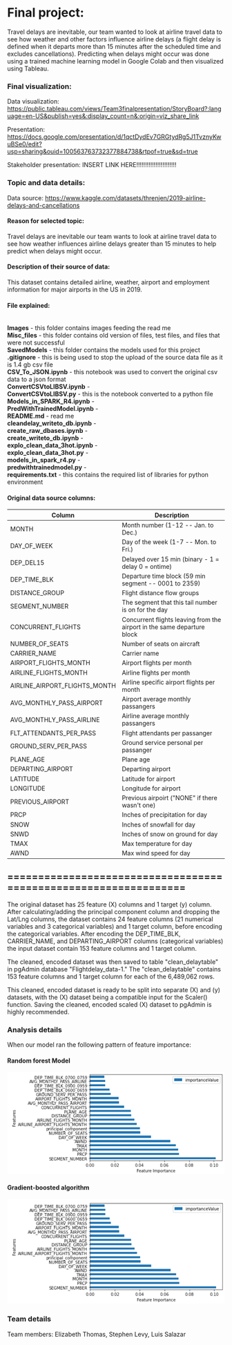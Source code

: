 # Final project: 

Travel delays are inevitable, our team wanted to look at airline travel data to see how weather and other factors influence airline delays (a flight delay is defined when it departs more than 15 minutes after the scheduled time and excludes cancellations). Predicting when delays might occur was done using a trained machine learning model in Google Colab and then visualized using Tableau. 



### Final visualization:

Data visualization: https://public.tableau.com/views/Team3finalpresentation/StoryBoard?:language=en-US&publish=yes&:display_count=n&:origin=viz_share_link 

Presentation: https://docs.google.com/presentation/d/1qctDydEv7GRGtydRg5J1TvznyKwuBSe0/edit?usp=sharing&ouid=100563763732377884738&rtpof=true&sd=true 

Stakeholder presentation: INSERT LINK HERE!!!!!!!!!!!!!!!!!!!!!!!

### Topic and data details:

Data source: https://www.kaggle.com/datasets/threnjen/2019-airline-delays-and-cancellations


#### Reason for selected topic:

Travel delays are inevitable our team wants to look at airline travel data to see how weather influences airline delays greater than 15 minutes to help predict when delays might occur.

#### Description of their source of data: 

This dataset contains detailed airline, weather, airport and employment information for major airports in the US in 2019. 

#### File explained:

<br /> **Images** - this folder contains images feeding the read me 
<br /> **Misc_files** - this folder contains old version of files, test files, and files that were not successful
<br /> **SavedModels** - this folder contains the models used for this project
<br /> **.gitignore** - this is being used to stop the upload of the source data file as it is 1.4 gb csv file
<br /> **CSV_To_JSON.ipynb** - this notebook was used to convert the original csv data to a json format
<br /> **ConvertCSVtoLIBSV.ipynb** - 
<br /> **ConvertCSVtoLIBSV.py** - this is the notebook converted to a python file
<br /> **Models_in_SPARK_R4.ipynb** - 
<br /> **PredWithTrainedModel.ipynb** - 
<br /> **README.md** - read me
<br /> **cleandelay_writeto_db.ipynb** - 
<br /> **create_raw_dbases.ipynb** - 
<br /> **create_writeto_db.ipynb** - 
<br /> **explo_clean_data_3hot.ipynb** - 
<br /> **explo_clean_data_3hot.py** - 
<br /> **models_in_spark_r4.py** - 
<br /> **predwithtrainedmodel.py** - 
<br /> **requirements.txt** - this contains the required list of libraries for python environment 


#### Original data source columns:

| Column         | Description            |
|----------------|------------------------|
|MONTH |Month number (1-12 -- Jan. to Dec.)
|DAY_OF_WEEK | Day of the week (1-7 -- Mon. to Fri.)  
|DEP_DEL15 | Delayed over 15 min (binary - 1 = delay 0 = ontime) 
|DEP_TIME_BLK | Departure time block (59 min segment -- 0001 to 2359) 
|DISTANCE_GROUP | Flight distance flow groups 
|SEGMENT_NUMBER | The segment that this tail number is on for the day 
|CONCURRENT_FLIGHTS | Concurrent flights leaving from the airport in the same departure block 
|NUMBER_OF_SEATS | Number of seats on aircraft 
|CARRIER_NAME | Carrier name 
|AIRPORT_FLIGHTS_MONTH | Airport flights per month 
|AIRLINE_FLIGHTS_MONTH | Airline flights per month 
|AIRLINE_AIRPORT_FLIGHTS_MONTH | Airline specific airport flights per month 
|AVG_MONTHLY_PASS_AIRPORT | Airport average monthly passangers 
|AVG_MONTHLY_PASS_AIRLINE | Airline average monthly passangers
|FLT_ATTENDANTS_PER_PASS | Flight attendants per passanger  
|GROUND_SERV_PER_PASS | Ground service personal per passanger 
|PLANE_AGE | Plane age 
|DEPARTING_AIRPORT | Departing airport 
|LATITUDE | Latitude for airport 
|LONGITUDE | Longitude for airport 
|PREVIOUS_AIRPORT | Previous airpoirt ("NONE" if there wasn't one) 
|PRCP | Inches of precipitation for day 
|SNOW | Inches of snowfall for day
|SNWD | Inches of snow on ground for day
|TMAX | Max temperature for day 
|AWND | Max wind speed for day 

## ================================================================

The original dataset has 25 feature (X) columns and 1 target (y) column. After calculating/adding the principal component column and dropping the Lat/Lng columns, the dataset contains 24 feature columns (21 numerical variables and 3 categorical variables) and 1 target column, before encoding the categorical variables. After encoding the DEP_TIME_BLK, CARRIER_NAME, and DEPARTING_AIRPORT columns (categorical variables) the input dataset contain 153 feature columns and 1 target column.

The cleaned, encoded dataset was then saved to table "clean_delaytable" in pgAdmin database "Flightdelay_data-1."
The "clean_delaytable" contains 153 feature columns and 1 target column for each of the 6,489,062 rows. 

This cleaned, encoded dataset is ready to be split into separate (X) and (y) datasets, with the (X) dataset being a compatible input for the Scaler() function. Saving the cleaned, encoded scaled (X) dataset to pgAdmin is highly recommended.

### Analysis details

When our model ran the following pattern of feature importance:

#### Random forest Model

![RandomForest](https://github.com/ethomas33/Team_3_Final_Project/blob/ecf1bc2589599bfed36c4da24a25163c6c1e0c8a/Images/Feature_Importance_%20Random_Forest.png)

#### Gradient-boosted algorithm

![RandomForest](https://github.com/ethomas33/Team_3_Final_Project/blob/ecf1bc2589599bfed36c4da24a25163c6c1e0c8a/Images/Feature_Importance_Gradient-boosted_algorithm.png)


### Team details

Team members: Elizabeth Thomas, Stephen Levy, Luis Salazar
